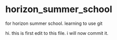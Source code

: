 # horizon_summer_school
for horizon summer school. learning to use git

hi. this is first edit to this file. i will now commit it.
